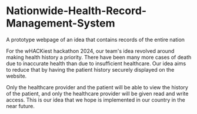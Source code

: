# Nationwide-Health-Record-Management-System
A prototype webpage of an idea that contains records of the entire nation

For the wHACKiest hackathon 2024, our team's idea revolved around making health history a priority. There have been many more cases of death due to inaccurate health than due to insufficient healthcare. Our idea aims to reduce that by having the patient history securely displayed on the website.

Only the healthcare provider and the patient will be able to view the history of the patient, and only the healthcare provider will be given read and write access. This is our idea that we hope is implemented in our country in the near future.